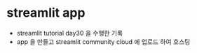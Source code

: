 # streamlit app
- streamlit tutorial day30 을 수행한 기록
- app 을 만들고 streamlit community cloud 에 업로드 하여 호스팅